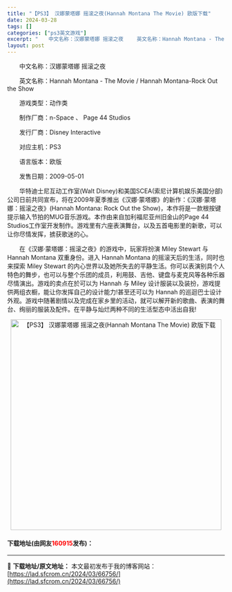 ```yaml
---
title: "【PS3】 汉娜蒙塔娜 摇滚之夜(Hannah Montana The Movie) 欧版下载"
date: 2024-03-28
tags: []
categories: ["ps3英文游戏"]
excerpt: "　　中文名称：汉娜蒙塔娜 摇滚之夜 　　英文名称：Hannah Montana - The Movie / Hannah Montana-Rock Out the Show 　　游戏类型：动作类 　　制作厂商：n-Space 、 Page 44 Studios 　　发行厂商：Disney Inter&hellip;"
layout: post
---
```


 <p>　　中文名称：汉娜蒙塔娜 摇滚之夜</p> <p>　　英文名称：Hannah Montana - The Movie / Hannah Montana-Rock Out the Show</p> <p>　　游戏类型：动作类</p> <p>　　制作厂商：n-Space 、 Page 44 Studios</p> <p>　　发行厂商：Disney Interactive</p> <p>　　对应主机：PS3</p> <p>　　语言版本：欧版</p> <p>　　发售日期：2009-05-01</p> <p>　　华特迪士尼互动工作室(Walt Disney)和美国SCEA(索尼计算机娱乐美国分部)公司日前共同宣布，将在2009年夏季推出《汉娜&middot;蒙塔娜》的新作：《汉娜&middot;蒙塔娜：摇滚之夜》(Hannah Montana: Rock Out the Show)，本作将是一款根按键提示输入节拍的MUG音乐游戏。本作由来自加利福尼亚州旧金山的Page 44 Studios工作室开发制作。游戏里有六座表演舞台，以及五首电影里的新歌，可以让你尽情发挥，掳获歌迷的心。</p> <p>　　在《汉娜&middot;蒙塔娜：摇滚之夜》的游戏中，玩家将扮演 Miley Stewart 与 Hannah Montana 双重身份。进入 Hannah Montana 的摇滚天后的生活，同时也来探索 Miley Stewart 的内心世界以及她所失去的平静生活。你可以表演别具个人特色的舞步，也可以与整个乐团的成员，利用鼓、吉他、键盘与麦克风等各种乐器尽情演出。游戏的卖点在於可以为 Hannah 与 Miley 设计服装以及装扮，游戏提供两组衣橱，能让你发挥自己的设计能力!甚至还可以为 Hannah 的巡迴巴士设计外观。游戏中随著剧情以及完成在家乡里的活动，就可以解开新的歌曲、表演的舞台、绚丽的服装及配件。在平静与灿烂两种不同的生活型态中活出自我!</p> <p align="center"><img align="" border="0" src="https://lad.sfcrom.cn/wp-content/uploads/2024/03/20240328_66051bf65f3be.jpg" width="488" alt="【PS3】 汉娜蒙塔娜 摇滚之夜(Hannah Montana The Movie) 欧版下载" /></p> <p><h4>下载地址(由网友<font color="red">160915</font>发布)：</h4></p> 

---
📖 **下载地址/原文地址：** 本文最初发布于我的博客网站：[https://lad.sfcrom.cn/2024/03/66756/](https://lad.sfcrom.cn/2024/03/66756/)

